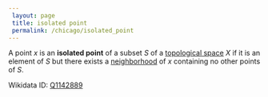 ```yaml
---
 layout: page
 title: isolated point
 permalink: /chicago/isolated_point
---
```

A point $x$ is an **isolated point** of a subset $S$ of a [topological space](https://mathgloss.github.io/MathGloss/topological_space) $X$ if it is an element of $S$ but there exists a [neighborhood](https://mathgloss.github.io/MathGloss/neighborhood) of $x$ containing no other points of $S$. 

Wikidata ID: [Q1142889](https://www.wikidata.org/wiki/Q1142889)